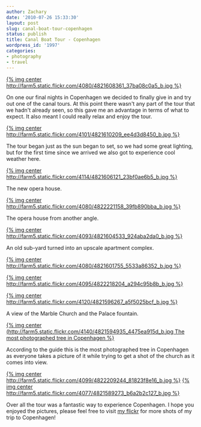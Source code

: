 ```yaml
---
author: Zachary
date: '2010-07-26 15:33:30'
layout: post
slug: canal-boat-tour-copenhagen
status: publish
title: Canal Boat Tour - Copenhagen
wordpress_id: '1997'
categories:
- photography
- travel
---
```


[{% img center http://farm5.static.flickr.com/4080/4821608361_37ba08c0a5_b.jpg %}](http://www.flickr.com/photos/zacharyz/4821608361/) 

On one our final nights in Copenhagen we decided to finally give in and try out one of the canal tours.
At this point there wasn't any part of the tour that we hadn't already seen,
so this gave me an advantage in terms of what to expect. It also meant I could
really relax and enjoy the tour.

[{% img center http://farm5.static.flickr.com/4101/4821610209_ee4d3d8450_b.jpg %}](http://www.flickr.com/photos/zacharyz/4821610209/) 

The tour began just as the sun began to set, so we had some great lighting, but for the first time since
we arrived we also got to experience cool weather here.

[{% img center http://farm5.static.flickr.com/4114/4821606121_23bf0ae6b5_b.jpg %}](http://www.flickr.com/photos/zacharyz/4821606121/)

The new opera house.

[{% img center http://farm5.static.flickr.com/4080/4822221158_39fb890bba_b.jpg %}](http://www.flickr.com/photos/zacharyz/4822221158/)

The opera house from another angle.

[{% img center http://farm5.static.flickr.com/4093/4821604533_924aba2da0_b.jpg %}](http://www.flickr.com/photos/zacharyz/4821604533/)
 
An old sub-yard turned into an upscale apartment complex.

[{% img center http://farm5.static.flickr.com/4080/4821601755_5533a86352_b.jpg %}](http://www.flickr.com/photos/zacharyz/4821601755/) 

[{% img center http://farm5.static.flickr.com/4095/4822218204_a294c95b8b_b.jpg %}](http://www.flickr.com/photos/zacharyz/4822218204/)

[{% img center http://farm5.static.flickr.com/4120/4821596267_a5f5025bcf_b.jpg %}](http://www.flickr.com/photos/zacharyz/4821596267/)
 
A view of the Marble Church and the Palace fountain.

[{% img center (http://farm5.static.flickr.com/4140/4821594935_4475ea915d_b.jpg The most photographed tree in Copenhagen %}](http://www.flickr.com/photos/zacharyz/4821594935/)

According to the guide this is the most photographed tree in Copenhagen
as everyone takes a picture of it while trying to get a shot of the church as
it comes into view.


[{% img center http://farm5.static.flickr.com/4099/4822209244_81823f8e16_b.jpg %}](http://www.flickr.com/photos/zacharyz/4822209244/) 
[{% img center http://farm5.static.flickr.com/4077/4821589273_b6a2b2c127_b.jpg %}](http://www.flickr.com/photos/zacharyz/4821589273/)

Over all the tour was a fantastic way to experience Copenhagen. I hope you enjoyed the pictures, please feel free to
visit [my flickr](http://www.flickr.com/photos/zacharyz/sets/72157624450107276/with/4821589273/) for more shots of my trip to Copenhagen!


